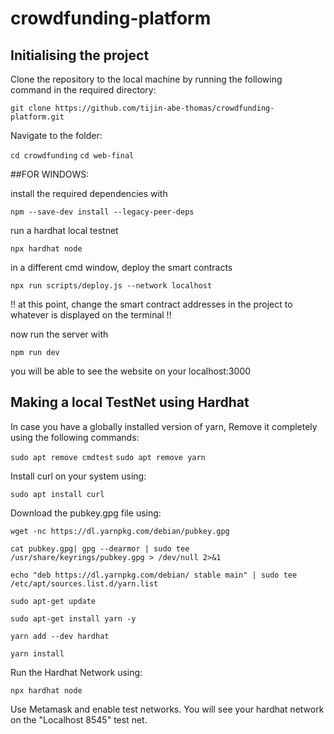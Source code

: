 # crowdfunding-platform

## Initialising the project

Clone the repository to the local machine by running the following command in the required directory:

```git clone https://github.com/tijin-abe-thomas/crowdfunding-platform.git```

Navigate to the folder:

```cd crowdfunding```
```cd web-final```

##FOR WINDOWS: 

install the required dependencies with 

```npm --save-dev install --legacy-peer-deps```

run a hardhat local testnet 

```npx hardhat node```

in a different cmd window, deploy the smart contracts

```npx run scripts/deploy.js --network localhost```

!! at this point, change the smart contract addresses in the project to whatever is displayed on the terminal !!

now run the server with 

```npm run dev```

you will be able to see the website on your localhost:3000

## Making a local TestNet using Hardhat

In case you have a globally installed version of yarn,
Remove it completely using the following commands:

```sudo apt remove cmdtest```
```sudo apt remove yarn```

Install curl on your system using:

```sudo apt install curl```

Download the pubkey.gpg file using:

```
wget -nc https://dl.yarnpkg.com/debian/pubkey.gpg

cat pubkey.gpg| gpg --dearmor | sudo tee /usr/share/keyrings/pubkey.gpg > /dev/null 2>&1 

echo "deb https://dl.yarnpkg.com/debian/ stable main" | sudo tee /etc/apt/sources.list.d/yarn.list

sudo apt-get update 

sudo apt-get install yarn -y

yarn add --dev hardhat

yarn install
```

Run the Hardhat Network using:

```npx hardhat node```

Use Metamask and enable test networks. You will see your hardhat network on the "Localhost 8545" test net.
